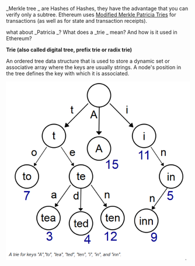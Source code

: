 _Merkle tree _ are Hashes of Hashes, they have the advantage that you can verify only a subtree. Ethereum uses  [Modified Merkle Patricia Tries](https://github.com/ethereum/wiki/wiki/Patricia-Tree)  for transactions \(as well as for state and transaction receipts\).

what about  _Patricia _? What does a  _trie _ mean? And how is it used in Ethereum?

**Trie \(also called digital tree, prefix trie or radix trie\)**

An ordered tree data structure that is used to store a dynamic set or associative array where the keys are usually strings. A node's position in the tree defines the key with which it is associated.



![](/assets/trie1.png)

